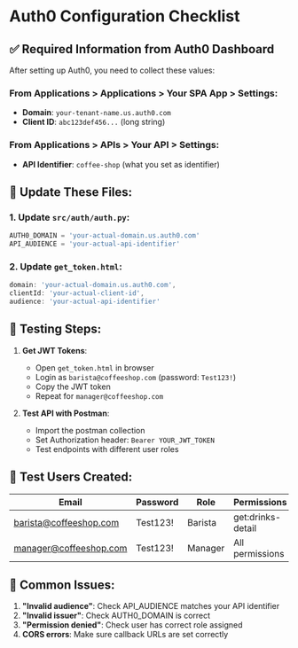 # Auth0 Configuration Checklist

## ✅ Required Information from Auth0 Dashboard

After setting up Auth0, you need to collect these values:

### From Applications > Applications > Your SPA App > Settings:
- **Domain**: `your-tenant-name.us.auth0.com`
- **Client ID**: `abc123def456...` (long string)

### From Applications > APIs > Your API > Settings:
- **API Identifier**: `coffee-shop` (what you set as identifier)

## 🔧 Update These Files:

### 1. Update `src/auth/auth.py`:
```python
AUTH0_DOMAIN = 'your-actual-domain.us.auth0.com'
API_AUDIENCE = 'your-actual-api-identifier'
```

### 2. Update `get_token.html`:
```javascript
domain: 'your-actual-domain.us.auth0.com',
clientId: 'your-actual-client-id',
audience: 'your-actual-api-identifier'
```

## 🧪 Testing Steps:

1. **Get JWT Tokens**:
   - Open `get_token.html` in browser
   - Login as `barista@coffeeshop.com` (password: `Test123!`)
   - Copy the JWT token
   - Repeat for `manager@coffeeshop.com`

2. **Test API with Postman**:
   - Import the postman collection
   - Set Authorization header: `Bearer YOUR_JWT_TOKEN`
   - Test endpoints with different user roles

## 🔑 Test Users Created:

| Email | Password | Role | Permissions |
|-------|----------|------|-------------|
| barista@coffeeshop.com | Test123! | Barista | get:drinks-detail |
| manager@coffeeshop.com | Test123! | Manager | All permissions |

## 🚨 Common Issues:

1. **"Invalid audience"**: Check API_AUDIENCE matches your API identifier
2. **"Invalid issuer"**: Check AUTH0_DOMAIN is correct
3. **"Permission denied"**: Check user has correct role assigned
4. **CORS errors**: Make sure callback URLs are set correctly